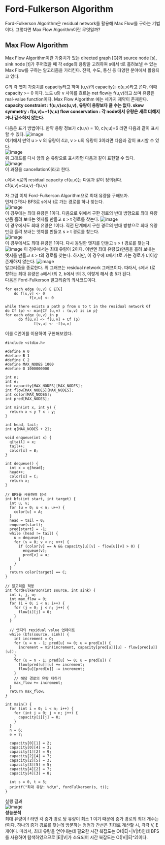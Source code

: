 # Ford-Fulkerson Algorithm
Ford-Fulkerson Algorithm은 residual network를 활용해 Max Flow를 구하는 기법이다. 그렇다면 Max Flow Algorithm이란 무엇일까?  

## Max Flow Algorithm
Max Flow Algorithm이란 가중치가 있는 directed graph [G]와 source node [s], sink node [t]가 주어졌을 때 각 edge의 용량을 고려하여 s에서 t로 흘려보낼 수 있는 Max Flow를 구하는 알고리즘을 가리킨다. 전력, 수도, 통신 등 다양한 분야에서 활용되고 있다.  

G의 각 엣지 가중치를 capacity라고 하며 (u,v)의 capacity는 c(u,v)라고 쓴다. 이때 capacity >= 0 이다. 노드 u와 v 사이를 흐르는 net flow는 f(u,v)라고 쓰며 유량은 real-value function이다. Max Flow Algorithm 에는 세가지 제약이 존재한다.  
__capacity constraint : f(u,v)≤c(u,v), 유량이 용량보다 클 수는 없다.
skew symmetry : f(u,v)=−f(v,u)
flow conservation : 각 node에서 유량은 새로 더해지거나 감소하지 않는다.__  

다음은 표기 방법이다. 만약 용량 정보가 c(u,v) = 10,  c(v,u)=6 라면 다음과 같이 표시할 수 있다.
![image](https://user-images.githubusercontent.com/101376961/165784395-5742b281-9590-4414-9fc5-3e5c2811a570.png)  
여기에서 만약 u > v 의 유량이 4고, v > u의 유량이 3이라면 다음과 같이 표시할 수 있다.  
![image](https://user-images.githubusercontent.com/101376961/165785668-906d0ac9-f36f-48e0-9d38-94acf64b547b.png)  
위 그래프를 다시 양의 순 유량으로 표시하면 다음과 같이 표현할 수 있다.  
![image](https://user-images.githubusercontent.com/101376961/165786370-66ce5291-2149-428a-ac5e-8d56c802086f.png)  
이 과정을  cancellation이라고 한다.  

u에서 v로의 residual capacity cf(u,v)는 다음과 같이 정의된다.  
cf(u,v)=c(u,v)−f(u,v)  

자 그럼 이제 Ford-Fulkerson Algorithm으로 최대 유량을 구해보자.  
먼저 DFS나 BFS로 s에서 t로 가는 경로를 하나 찾는다.  
![image](https://user-images.githubusercontent.com/101376961/165788974-0afce9ad-c391-4110-8f50-b99094282a0b.png)  
이 경우에는 최대 유량은 1이다. 다음으로 위에서 구한 경로의 반대 방향으로 최대 유량만큼 흘려 보내는 엣지를 만들고 s > t 경로를 찾는다.
![image](https://user-images.githubusercontent.com/101376961/165789153-048a830d-0995-47cf-9e76-d6323d1a5cf9.png)  
이 경우에서도 최대 유량은 1이다. 직전 단계에서 구한 경로의 반대 방향으로 최대 유량만큼 흘려 보내는 엣지를 만들고 s > t 경로를 찾는다.  
![image](https://user-images.githubusercontent.com/101376961/165789497-369d3337-0f16-47a1-92fd-f660f28d5750.png)  
이 경우에서도 최대 유량은 1이다. 다시 동일한 엣지를 만들고 s > t 경로를 찾는다.  
![image](https://user-images.githubusercontent.com/101376961/165789767-42d22a42-fe11-4290-90c4-a1b9c830a580.png)
이 경우에서는 최대 유량이 2이다. 이번엔 최대 유량(2)만큼을 흘려 보내는 엣지를 만들고 s > t의 경로를 찾는다. 하지만, 이 경우에 s에서 t로 가는 경로가 더이상 존재하지 않는다. 
![image](https://user-images.githubusercontent.com/101376961/165790011-dadce4cd-6f9a-4d40-ae2d-a4cfb3e7cfaa.png)  
알고리즘을 종료한다. 위 그래프는 residual network 그래프이다. 따라서, s에서 t로 향하는 최대 유량은 a에서 t의 2, b에서 t의 3, 이렇게 해서 총 5가 된다.  
다음은 Ford-Fulkerson 알고리즘의 의사코드이다.  
```
for each edge (u,v) E E[G]
    do f[u,v] <- 0
           f[v,u] <- 0
           
while there exists a path p from s to t in the residual network Gf  
do Cf (p) <- min{Cf (u,v) : (u,v) is in p}  
for each edge (u,v) in p  
      do f[u,v] <- f[u,v] + Cf (p)  
             f[v,u] <- -f[u,v]  
```
이를 C언어를 이용하여 구현해보았다.   
```
#include <stdio.h>

#define A 0
#define B 1
#define C 2
#define MAX_NODES 1000
#define O 1000000000

int n;
int e;
int capacity[MAX_NODES][MAX_NODES];
int flow[MAX_NODES][MAX_NODES];
int color[MAX_NODES];
int pred[MAX_NODES];

int min(int x, int y) {
  return x < y ? x : y;
}

int head, tail;
int q[MAX_NODES + 2];

void enqueue(int x) {
  q[tail] = x;
  tail++;
  color[x] = B;
}

int dequeue() {
  int x = q[head];
  head++;
  color[x] = C;
  return x;
}

// BFS를 사용하여 탐색
int bfs(int start, int target) {
  int u, v;
  for (u = 0; u < n; u++) {
    color[u] = A;
  }
  head = tail = 0;
  enqueue(start);
  pred[start] = -1;
  while (head != tail) {
    u = dequeue();
    for (v = 0; v < n; v++) {
      if (color[v] == A && capacity[u][v] - flow[u][v] > 0) {
        enqueue(v);
        pred[v] = u;
      }
    }
  }
  return color[target] == C;
}

// 알고리즘 적용
int fordFulkerson(int source, int sink) {
  int i, j, u;
  int max_flow = 0;
  for (i = 0; i < n; i++) {
    for (j = 0; j < n; j++) {
      flow[i][j] = 0;
    }
  }

  // 엣지의 residual value 업데이트
  while (bfs(source, sink)) {
    int increment = O;
    for (u = n - 1; pred[u] >= 0; u = pred[u]) {
      increment = min(increment, capacity[pred[u]][u] - flow[pred[u]][u]);
    }
    for (u = n - 1; pred[u] >= 0; u = pred[u]) {
      flow[pred[u]][u] += increment;
      flow[u][pred[u]] -= increment;
    }
    // 해당 경로의 유량 더하기
    max_flow += increment;
  }
  return max_flow;
}

int main() {
  for (int i = 0; i < n; i++) {
    for (int j = 0; j < n; j++) {
      capacity[i][j] = 0;
    }
  }
  n = 6;
  e = 7;

  capacity[0][1] = 2;
  capacity[0][4] = 3;
  capacity[1][2] = 9;
  capacity[2][4] = 7;
  capacity[2][5] = 3;
  capacity[3][5] = 5;
  capacity[4][2] = 7;
  capacity[4][3] = 8;

  int s = 0, t = 5;
  printf("최대 유량: %d\n", fordFulkerson(s, t));
}
```
실행 결과  
![image](https://user-images.githubusercontent.com/101376961/165793192-36282035-e80c-4900-9e29-b3f107c2083c.png)  
__성능분석__  
최대 유량이 f 라면 각 증가 경로 당 유량이 최소 1 이기 때문에 증가 경로의 최대 개수는 f이다.
하나의 증가 경로를 찾는데 방문하는 정점과 간선은 최대로 계산할 시, 각각 V, E 개이다.
따라서, 최대 유량을 얻어내는데 필요한 시간 복잡도는 O((|E|+|V|)f)인데 BFS를 사용하여 탐색하였으므로 |E||V|가 소요되어 시간 복잡도는 O(|V||E|^2)이다.



